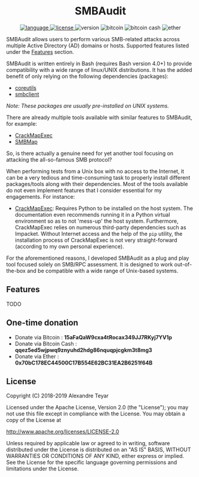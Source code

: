 <p align="center">
    <h1 align="center"> SMBAudit </h1>
    <p align="center">
        <a href="https://www.gnu.org/software/bash/">
            <img alt="language" src="https://img.shields.io/badge/Lang-Bash%204.2+-blue.svg">
        </a>
        <a href="https://opensource.org/licenses/Apache-2.0">
            <img alt="license" src="https://img.shields.io/badge/License-Apache%202.0-red.svg">
        </a>
        <img alt="version" src="https://img.shields.io/badge/Version-0.1-green.svg">
        <img alt="bitcoin" src="https://img.shields.io/badge/Bitcoin-15aFaQaW9cxa4tRocax349JJ7RKyj7YV1p-yellow.svg">
        <img alt="bitcoin cash" src="https://img.shields.io/badge/Bitcoin%20Cash-qqez5ed5wjpwq9znyuhd2hdg86nquqpjcgkm3t8mg3-yellow.svg">
        <img alt="ether" src="https://img.shields.io/badge/Ether-0x70bC178EC44500C17B554E62BC31EA2B6251f64B-yellow.svg">
    </p>
</p>

SMBAudit allows users to perform various SMB-related attacks across multiple Active Directory (AD) domains or hosts. Supported features listed under the [Features](#Features) section.

SMBAudit is written entirely in Bash (requires Bash version 4.0+) to provide compatibility with a wide range of linux/UNIX distributions. It has the added benefit of only relying on the following dependencies (packages):
* [coreutils](http://www.gnu.org/software/coreutils/coreutils.html)
* [smbclient](https://www.samba.org/samba/docs/current/man-html/smbclient.1.html)

*Note: These packages are usually pre-installed on UNIX systems.*

There are already multiple tools available with similar features to SMBAudit, for example:
* [CrackMapExec](https://github.com/byt3bl33d3r/CrackMapExec)
* [SMBMap](https://github.com/ShawnDEvans/smbmap)

So, is there actually a genuine need for yet another tool focusing on attacking the all-so-famous SMB protocol? 

When performing tests from a Unix box with no access to the Internet, it can be a very tedious and time-consuming task to properly install different packages/tools along with their dependencies. Most of the tools available do not even implement features that I consider essential for my engagements. For instance:
* [CrackMapExec](https://github.com/byt3bl33d3r/CrackMapExec): Requires Python to be installed on the host system. The documentation even recommends running it in a Python virtual environment so as to not 'mess-up' the host system. Furthermore, CrackMapExec relies on numerous third-party dependencies such as Impacket. Without Internet access and the help of the `pip` utility, the installation process of CrackMapExec is not very straight-forward (according to my own personal experience).

For the aforementioned reasons, I developed SMBAudit as a plug and play tool focused solely on SMB/RPC assessment. It is designed to work out-of-the-box and be compatible with a wide range of Unix-based systems.

## Features
TODO

## One-time donation
* Donate via Bitcoin      : **15aFaQaW9cxa4tRocax349JJ7RKyj7YV1p**
* Donate via Bitcoin Cash : **qqez5ed5wjpwq9znyuhd2hdg86nquqpjcgkm3t8mg3**
* Donate via Ether        : **0x70bC178EC44500C17B554E62BC31EA2B6251f64B**

## License
   Copyright (C) 2018-2019 Alexandre Teyar

Licensed under the Apache License, Version 2.0 (the "License");
you may not use this file except in compliance with the License.
You may obtain a copy of the License at

<http://www.apache.org/licenses/LICENSE-2.0>

Unless required by applicable law or agreed to in writing, software
distributed under the License is distributed on an "AS IS" BASIS,
WITHOUT WARRANTIES OR CONDITIONS OF ANY KIND, either express or implied.
See the License for the specific language governing permissions and
   limitations under the License.

